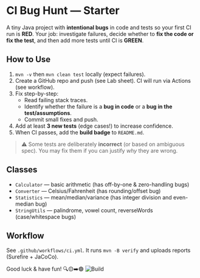 # CI Bug Hunt — Starter

A tiny Java project with **intentional bugs** in code and tests so your first CI run is **RED**.
Your job: investigate failures, decide whether to **fix the code or fix the test**, and then add more tests until CI is **GREEN**.

## How to Use
1. `mvn -v` then `mvn clean test` locally (expect failures).
2. Create a GitHub repo and push (see Lab sheet). CI will run via Actions (see workflow).
3. Fix step-by-step:
   - Read failing stack traces.
   - Identify whether the failure is a **bug in code** or a **bug in the test/assumptions**.
   - Commit small fixes and push.
4. Add at least **3 new tests** (edge cases!) to increase confidence.
5. When CI passes, add the **build badge** to `README.md`.

> ⚠️ Some tests are deliberately **incorrect** (or based on ambiguous spec). You may fix them if you can justify *why* they are wrong.

## Classes
- `Calculator` — basic arithmetic (has off-by-one & zero-handling bugs)
- `Converter` — Celsius/Fahrenheit (has rounding/offset bug)
- `Statistics` — mean/median/variance (has integer division and even-median bug)
- `StringUtils` — palindrome, vowel count, reverseWords (case/whitespace bugs)

## Workflow
See `.github/workflows/ci.yml`. It runs `mvn -B verify` and uploads reports (Surefire + JaCoCo).

Good luck & have fun! 🔍🟡➡️🟢
![Build](https://github.com/Youssef-Hazem/testing//actions/workflows/ci.yml/badge.svg)
